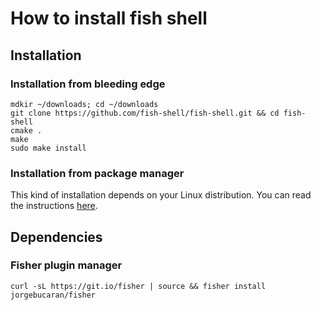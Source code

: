# How to install fish shell

## Installation

### Installation from bleeding edge

```shell
mdkir ~/downloads; cd ~/downloads
git clone https://github.com/fish-shell/fish-shell.git && cd fish-shell
cmake .
make
sudo make install
```

### Installation from package manager

This kind of installation depends on your Linux distribution. You can read the instructions [here](https://fishshell.com/#get_fish_linux).

## Dependencies

### Fisher plugin manager

```shell
curl -sL https://git.io/fisher | source && fisher install jorgebucaran/fisher
```
